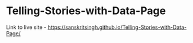 # Telling-Stories-with-Data-Page

Link to live site - https://sanskritsingh.github.io/Telling-Stories-with-Data-Page/
